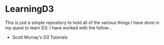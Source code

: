 # LearningD3

This is just a simple repository to hold all of the various things I have done in my quest to learn D3. I have worked with the follow...

 - Scott Murray's D3 Tutorials